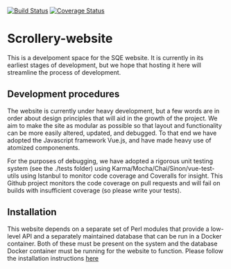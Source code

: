 [![Build Status](https://travis-ci.org/Scripta-Qumranica-Electronica/Scrollery-website.svg?branch=master)](https://travis-ci.org/Scripta-Qumranica-Electronica/Scrollery-website)
[![Coverage Status](https://coveralls.io/repos/github/Scripta-Qumranica-Electronica/Scrollery-website/badge.svg?branch=master)](https://coveralls.io/github/Scripta-Qumranica-Electronica/Scrollery-website?branch=master)

# Scrollery-website
This is a develpoment space for the SQE website.  It is currently in its earliest stages of development, but we hope that hosting it here will streamline the process of development.

## Development procedures
The website is currently under heavy development, but a few words are in order about design principles that will aid in the growth of the project.  We aim to make the site as modular as possible so that layout and functionality can be more easily altered, updated, and debugged.  To that end we have adopted the Javascript framework Vue.js, and have made heavy use of atomized componenents.

For the purposes of debugging, we have adopted a rigorous unit testing system (see the ./tests folder) using Karma/Mocha/Chai/Sinon/vue-test-utils using Istanbul to monitor code coverage and Coveralls for insight.  This Github project monitors the code coverage on pull requests and will fail on builds with insufficient coverage (so please write your tests).

## Installation
This website depends on a separate set of Perl modules that provide a low-level API and a separately maintained database that can be run in a Docker container.  Both of these must be present on the system and the database Docker container must be running for the website to function.  Please follow the installation instructions [here](./docs/SETUP.md)
